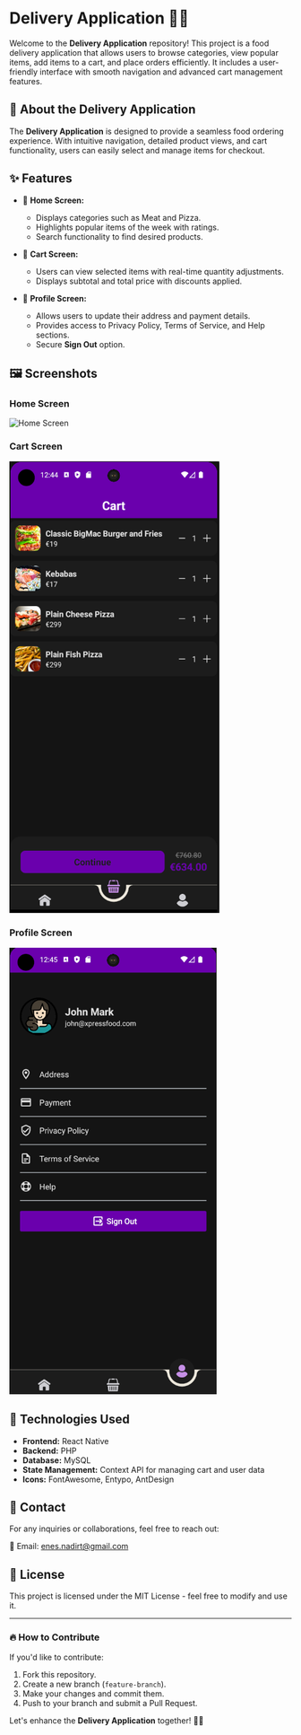 # Delivery Application 🚚🍔

Welcome to the **Delivery Application** repository! This project is a food delivery application that allows users to browse categories, view popular items, add items to a cart, and place orders efficiently. It includes a user-friendly interface with smooth navigation and advanced cart management features.

## 📌 About the Delivery Application

The **Delivery Application** is designed to provide a seamless food ordering experience. With intuitive navigation, detailed product views, and cart functionality, users can easily select and manage items for checkout.

## ✨ Features

- 🍕 **Home Screen:**
  - Displays categories such as Meat and Pizza.
  - Highlights popular items of the week with ratings.
  - Search functionality to find desired products.

- 🛒 **Cart Screen:**
  - Users can view selected items with real-time quantity adjustments.
  - Displays subtotal and total price with discounts applied.

- 👤 **Profile Screen:**
  - Allows users to update their address and payment details.
  - Provides access to Privacy Policy, Terms of Service, and Help sections.
  - Secure **Sign Out** option.

## 🖼 Screenshots

### **Home Screen**
![Home Screen](./Delivery_Homescreen.png)

### **Cart Screen**
![Cart Screen](./DeliveryCartscreen.png)

### **Profile Screen**
![Profile Screen](./DeliveryProfileScreen.png)

## 🚀 Technologies Used

- **Frontend:** React Native
- **Backend:** PHP
- **Database:** MySQL
- **State Management:** Context API for managing cart and user data
- **Icons:** FontAwesome, Entypo, AntDesign

## 📩 Contact

For any inquiries or collaborations, feel free to reach out:

📧 Email: [enes.nadirt@gmail.com](mailto:enes.nadirt@gmail.com)

## 📜 License

This project is licensed under the MIT License - feel free to modify and use it.

---

### 🔥 How to Contribute

If you'd like to contribute:

1. Fork this repository.
2. Create a new branch (`feature-branch`).
3. Make your changes and commit them.
4. Push to your branch and submit a Pull Request.

Let's enhance the **Delivery Application** together! 🚚🍔
